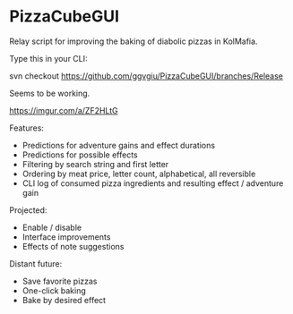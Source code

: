 # PizzaCubeGUI
Relay script for improving the baking of diabolic pizzas in KolMafia.

Type this in your CLI:

svn checkout https://github.com/ggvgiu/PizzaCubeGUI/branches/Release

Seems to be working.

https://imgur.com/a/ZF2HLtG

Features:
 - Predictions for adventure gains and effect durations
 - Predictions for possible effects
 - Filtering by search string and first letter
 - Ordering by meat price, letter count, alphabetical, all reversible
 - CLI log of consumed pizza ingredients and resulting effect / adventure gain

Projected:
 - Enable / disable
 - Interface improvements
 - Effects of note suggestions
 
Distant future:
 - Save favorite pizzas
 - One-click baking
 - Bake by desired effect
 
